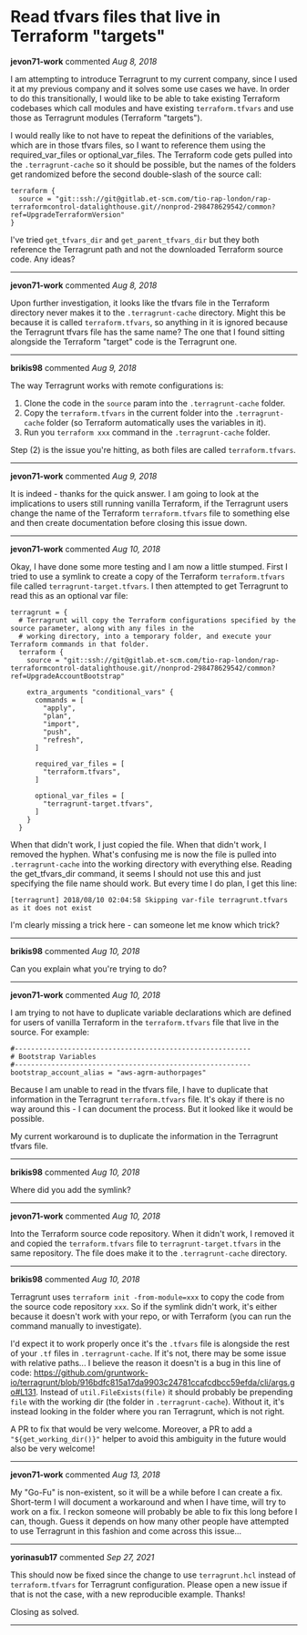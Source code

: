 # Read tfvars files that live in Terraform "targets"

**jevon71-work** commented *Aug 8, 2018*

I am attempting to introduce Terragrunt to my current company, since I used it at my previous company and it solves some use cases we have.  In order to do this transitionally, I would like to be able to take existing Terraform codebases which call modules and have existing `terraform.tfvars` and use those as Terragrunt modules (Terraform "targets").

I would really like to not have to repeat the definitions of the variables, which are in those tfvars files, so I want to reference them using the required_var_files or optional_var_files.  The Terraform code gets pulled into the `.terragrunt-cache` so it should be possible, but the names of the folders get randomized before the second double-slash of the source call:

````
terraform {
  source = "git::ssh://git@gitlab.et-scm.com/tio-rap-london/rap-terraformcontrol-datalighthouse.git//nonprod-298478629542/common?ref=UpgradeTerraformVersion"
}
````

I've tried `get_tfvars_dir` and `get_parent_tfvars_dir` but they both reference the Terragrunt path and not the downloaded Terraform source code.  Any ideas?
<br />
***


**jevon71-work** commented *Aug 8, 2018*

Upon further investigation, it looks like the tfvars file in the Terraform directory never makes it to the `.terragrunt-cache` directory.  Might this be because it is called `terraform.tfvars`, so anything in it is ignored because the Terragrunt tfvars file has the same name?  The one that I found sitting alongside the Terraform "target" code is the Terragrunt one.
***

**brikis98** commented *Aug 9, 2018*

The way Terragrunt works with remote configurations is:

1. Clone the code in the `source` param into the `.terragrunt-cache` folder.
1. Copy the `terraform.tfvars` in the current folder into the `.terragrunt-cache` folder (so Terraform automatically uses the variables in it).
1. Run you `terraform xxx` command in the `.terragrunt-cache` folder.

Step (2) is the issue you're hitting, as both files are called `terraform.tfvars`.
***

**jevon71-work** commented *Aug 9, 2018*

It is indeed - thanks for the quick answer.  I am going to look at the implications to users still running vanilla Terraform, if the Terragrunt users change the name of the Terraform `terraform.tfvars` file to something else and then create documentation before closing this issue down.
***

**jevon71-work** commented *Aug 10, 2018*

Okay, I have done some more testing and I am now a little stumped.  First I tried to use a symlink to create a copy of the Terraform `terraform.tfvars` file called `terragrunt-target.tfvars`.  I then attempted to get Terragrunt to read this as an optional var file:

````
terragrunt = {
  # Terragrunt will copy the Terraform configurations specified by the source parameter, along with any files in the
  # working directory, into a temporary folder, and execute your Terraform commands in that folder.
  terraform {
    source = "git::ssh://git@gitlab.et-scm.com/tio-rap-london/rap-terraformcontrol-datalighthouse.git//nonprod-298478629542/common?ref=UpgradeAccountBootstrap"

    extra_arguments "conditional_vars" {
      commands = [
        "apply",
        "plan",
        "import",
        "push",
        "refresh",
      ]

      required_var_files = [
        "terraform.tfvars",
      ]

      optional_var_files = [
        "terragrunt-target.tfvars",
      ]
    }
  }
````
When that didn't work, I just copied the file.  When that didn't work, I removed the hyphen.  What's confusing me is now the file is pulled into `.terragrunt-cache` into the working directory with everything else.  Reading the get_tfvars_dir command, it seems I should not use this and just specifying the file name should work.  But every time I do plan, I get this line:

`[terragrunt] 2018/08/10 02:04:58 Skipping var-file terragrunt.tfvars as it does not exist`

I'm clearly missing a trick here - can someone let me know which trick?
***

**brikis98** commented *Aug 10, 2018*

Can you explain what you're trying to do?
***

**jevon71-work** commented *Aug 10, 2018*

I am trying to not have to duplicate variable declarations which are defined for users of vanilla Terraform in the `terraform.tfvars` file that live in the source.  For example:

````
#----------------------------------------------------------
# Bootstrap Variables
#----------------------------------------------------------
bootstrap_account_alias = "aws-agrm-authorpages"
````

Because I am unable to read in the tfvars file, I have to duplicate that information in the Terragrunt `terraform.tfvars` file.  It's okay if there is no way around this - I can document the process.  But it looked like it would be possible.

My current workaround is to duplicate the information in the Terragrunt tfvars file.
***

**brikis98** commented *Aug 10, 2018*

Where did you add the symlink? 
***

**jevon71-work** commented *Aug 10, 2018*

Into the Terraform source code repository.  When it didn't work, I removed it and copied the `terraform.tfvars` file to `terragrunt-target.tfvars` in the same repository.  The file does make it to the `.terragrunt-cache` directory.
***

**brikis98** commented *Aug 10, 2018*

Terragrunt uses `terraform init -from-module=xxx` to copy the code from the source code repository `xxx`. So if the symlink didn't work, it's either because it doesn't work with your repo, or with Terraform (you can run the command manually to investigate).

I'd expect it to work properly once it's the `.tfvars` file is alongside the rest of your `.tf` files in `.terragrunt-cache`. If it's not, there may be some issue with relative paths... I believe the reason it doesn't is a bug in this line of code: https://github.com/gruntwork-io/terragrunt/blob/916bdfc815a17da9903c24781ccafcdbcc59efda/cli/args.go#L131. Instead of `util.FileExists(file)` it should probably be prepending `file` with the working dir (the folder in `.terragrunt-cache`). Without it, it's instead looking in the folder where you ran Terragrunt, which is not right. 

A PR to fix that would be very welcome. Moreover, a PR to add a `"${get_working_dir()}"` helper to avoid this ambiguity in the future would also be very welcome!
***

**jevon71-work** commented *Aug 13, 2018*

My "Go-Fu" is non-existent, so it will be a while before I can create a fix.  Short-term I will document a workaround and when I have time, will try to work on a fix.  I reckon someone will probably be able to fix this long before I can, though.  Guess it depends on how many other people have attempted to use Terragrunt in this fashion and come across this issue...
***

**yorinasub17** commented *Sep 27, 2021*

This should now be fixed since the change to use `terragrunt.hcl` instead of `terraform.tfvars` for Terragrunt configuration. Please open a new issue if that is not the case, with a new reproducible example. Thanks!

Closing as solved.
***

